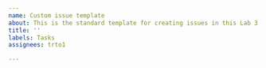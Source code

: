 ```yaml
---
name: Custom issue template
about: This is the standard template for creating issues in this Lab 3 Repo.
title: ''
labels: Tasks
assignees: trto1

---
```



